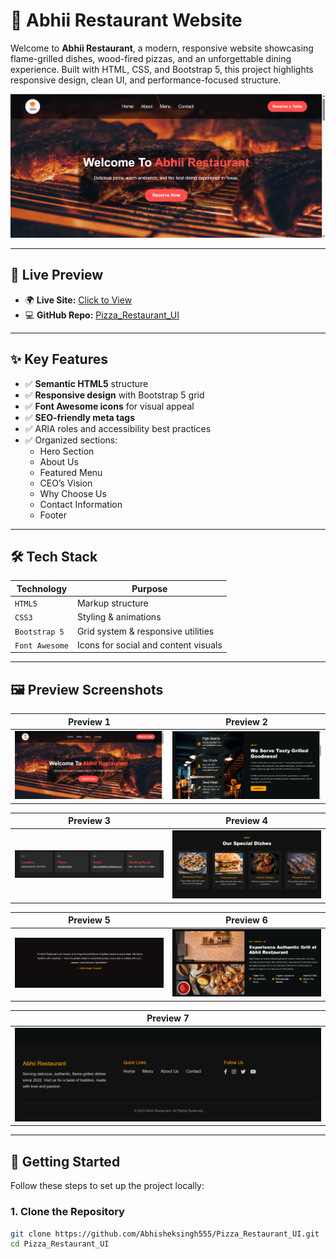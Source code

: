 # 🍕 Abhii Restaurant Website

Welcome to **Abhii Restaurant**, a modern, responsive website showcasing flame-grilled dishes, wood-fired pizzas, and an unforgettable dining experience. Built with HTML, CSS, and Bootstrap 5, this project highlights responsive design, clean UI, and performance-focused structure.

![Abhii Restaurant Banner](https://github.com/Abhisheksingh555/Pizza_Restaurant_UI/blob/main/assets/preview-1.png)

---

## 🔗 Live Preview

- 🌍 **Live Site:** [Click to View](https://abhisheksingh555-pizza-restaurant.netlify.app/)
- 💻 **GitHub Repo:** [Pizza_Restaurant_UI](https://github.com/Abhisheksingh555/Pizza_Restaurant_UI)

---

## ✨ Key Features

- ✅ **Semantic HTML5** structure
- ✅ **Responsive design** with Bootstrap 5 grid
- ✅ **Font Awesome icons** for visual appeal
- ✅ **SEO-friendly meta tags**
- ✅ ARIA roles and accessibility best practices
- ✅ Organized sections:
  - Hero Section
  - About Us
  - Featured Menu
  - CEO’s Vision
  - Why Choose Us
  - Contact Information
  - Footer

---

## 🛠️ Tech Stack

| Technology     | Purpose                                   |
|----------------|-------------------------------------------|
| `HTML5`        | Markup structure                          |
| `CSS3`         | Styling & animations                      |
| `Bootstrap 5`  | Grid system & responsive utilities        |
| `Font Awesome` | Icons for social and content visuals      |

---

## 🖼️ Preview Screenshots

| Preview 1 | Preview 2 |
|-----------|-----------|
| ![](https://github.com/Abhisheksingh555/Pizza_Restaurant_UI/blob/main/assets/preview-1.png) | ![](https://github.com/Abhisheksingh555/Pizza_Restaurant_UI/blob/main/assets/preview-2.png) |

| Preview 3 | Preview 4 |
|-----------|-----------|
| ![](https://github.com/Abhisheksingh555/Pizza_Restaurant_UI/blob/main/assets/preview-3.png) | ![](https://github.com/Abhisheksingh555/Pizza_Restaurant_UI/blob/main/assets/preview-4.png) |

| Preview 5 | Preview 6 |
|-----------|-----------|
| ![](https://github.com/Abhisheksingh555/Pizza_Restaurant_UI/blob/main/assets/preview-5.png) | ![](https://github.com/Abhisheksingh555/Pizza_Restaurant_UI/blob/main/assets/preview-6.png) |

| Preview 7 |
|-----------|
| ![](https://github.com/Abhisheksingh555/Pizza_Restaurant_UI/blob/main/assets/preview-7.png) |

---

## 🚀 Getting Started

Follow these steps to set up the project locally:

### 1. Clone the Repository

```bash
git clone https://github.com/Abhisheksingh555/Pizza_Restaurant_UI.git
cd Pizza_Restaurant_UI
